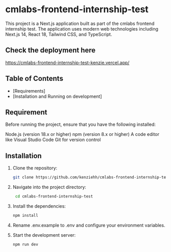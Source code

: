 # cmlabs-frontend-internship-test

This project is a Next.js application built as part of the cmlabs frontend internship test. The application uses modern web technologies including Next.js 14, React 18, Tailwind CSS, and TypeScript.

## Check the deployment here

https://cmlabs-frontend-internship-test-kenzie.vercel.app/

## Table of Contents

- [Requirements]
- [Installation and Running on development]

## Requirement
Before running the project, ensure that you have the following installed:

Node.js (version 18.x or higher)
npm (version 8.x or higher)
A code editor like Visual Studio Code
Git for version control


## Installation

1. Clone the repository:

   ```bash
   git clone https://github.com/kenziehh/cmlabs-frontend-internship-test.git

2. Navigate into the project directory:

   ```bash
    cd cmlabs-frontend-internship-test

3. Install the dependencies:

    ```bash
    npm install

4. Rename .env.example to .env and configure your environment variables.

5. Start the development server:

    ```bash
    npm run dev


